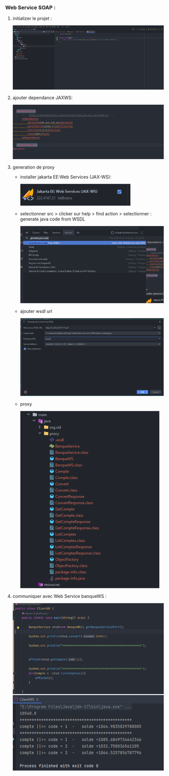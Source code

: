 ### Web Service SOAP :

1. initializer le projet :

   <img src="images/img.png" alt="">


2. ajouter dependance JAXWS:
   
   <img src="images/img_1.png" alt="">

3. generation de proxy 
   
   * installer jakarta EE:Web Services (JAX-WS): 
       
      <img src="images/img_2.png" alt="">

   * selectionner src > clicker sur help > find action > selectionner : generate java code from WSDL 

      <img src="images/img_3.png" alt="">

   * ajouter wsdl url

      <img src="images/img_4.png" alt="">

   * proxy

      <img src="images/img_5.png" alt=""> 
    
    
4. communiquer avec Web Service banqueWS :

   <img src="images/img_6.png" alt=""> 


   <img src="images/img_7.png" alt=""> 
